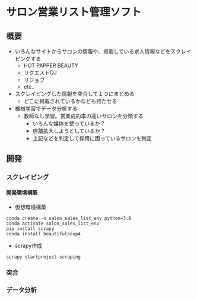 # サロン営業リスト管理ソフト
## 概要
* いろんなサイトからサロンの情報や、掲載している求人情報などをスクレイピングする
  * HOT PAPPER BEAUTY
  * リクエストQJ
  * リジョブ
  * etc..
* スクレイピングした情報を突合して１つにまとめる
  * どこに掲載されているかなども持たせる
* 機械学習でデータ分析する
  * 教師なし学習。営業成約率の高いサロンを分類する
    * いろんな媒体を使っているか？
    * 店舗拡大しようとしているか？
    * 上記などを判定して採用に困っているサロンを判定

## 開発
### スクレイピング
#### 開発環境構築
* 仮想環境構築

```
conda create -n salon_sales_list_env python=3.8
conda activate salon_sales_list_env
pip install scrapy
conda install beautifulsoup4
```

* scrapy作成
```
scrapy startproject scraping
```


### 突合
### データ分析

